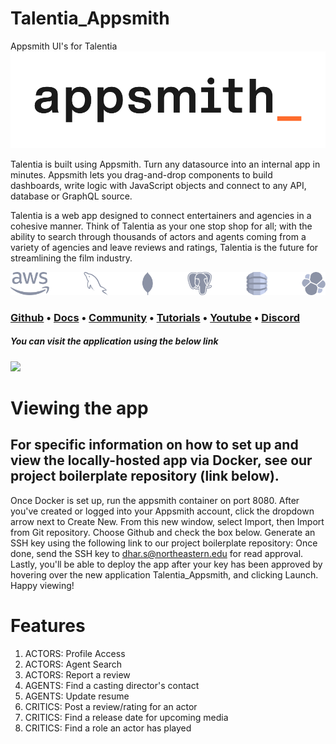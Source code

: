 # Talentia_Appsmith
Appsmith UI's for Talentia
![](https://raw.githubusercontent.com/appsmithorg/appsmith/release/static/appsmith_logo_primary.png)

Talentia is built using Appsmith. Turn any datasource into an internal app in minutes. Appsmith lets you drag-and-drop components to build dashboards, write logic with JavaScript objects and connect to any API, database or GraphQL source.

Talentia is a web app designed to connect entertainers and agencies in a cohesive manner. Think of Talentia as your one stop shop for all; with the ability to search through thousands of actors and agents coming from a variety of agencies and leave reviews and ratings, Talentia is the future for streamlining the film industry.

![](https://raw.githubusercontent.com/appsmithorg/appsmith/release/static/images/integrations.png)

### [Github](https://github.com/appsmithorg/appsmith) • [Docs](https://docs.appsmith.com/?utm_source=github&utm_medium=social&utm_content=appsmith_docs&utm_campaign=null&utm_term=appsmith_docs) • [Community](https://community.appsmith.com/) • [Tutorials](https://github.com/appsmithorg/appsmith/tree/update/readme#tutorials) • [Youtube](https://www.youtube.com/appsmith) • [Discord](https://discord.gg/rBTTVJp)

##### You can visit the application using the below link

###### [![](https://assets.appsmith.com/git-sync/Buttons.svg)](http://localhost:8080/app/talentia-appsmith/home-662179e1602d03280b1d0965?branch=release)

# Viewing the app
## For specific information on how to set up and view the locally-hosted app via Docker, see our project boilerplate repository (link below).
Once Docker is set up, run the appsmith container on port 8080.
After you've created or logged into your Appsmith account, click the dropdown arrow next to Create New.
From this new window, select Import, then Import from Git repository.
Choose Github and check the box below.
Generate an SSH key using the following link to our project boilerplate repository: 
Once done, send the SSH key to dhar.s@northeastern.edu for read approval.
Lastly, you'll be able to deploy the app after your key has been approved by hovering over the new application Talentia_Appsmith, and clicking Launch. Happy viewing!


# Features
1. ACTORS: Profile Access
2. ACTORS: Agent Search
3. ACTORS: Report a review
4. AGENTS: Find a casting director's contact
5. AGENTS: Update resume
6. CRITICS: Post a review/rating for an actor
7. CRITICS: Find a release date for upcoming media
8. CRITICS: Find a role an actor has played
